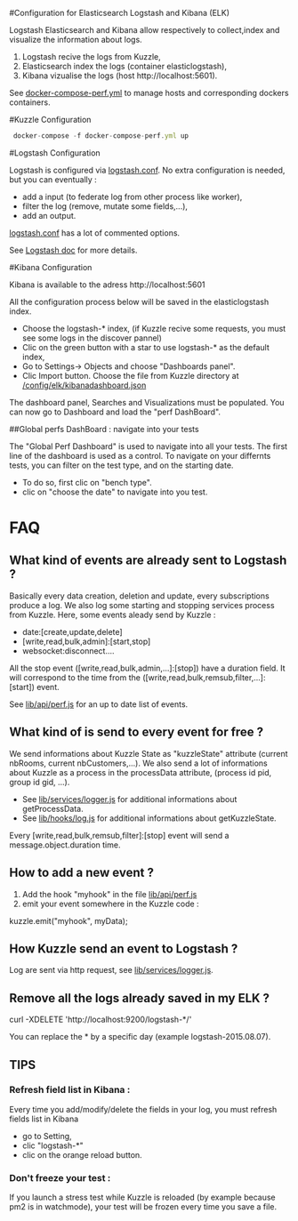#Configuration for Elasticsearch Logstash and Kibana (ELK)

Logstash Elasticsearch and Kibana allow respectively to collect,index and visualize the information about logs.

 1. Logstash recive the logs from Kuzzle,
 2. Elasticsearch index the logs (container elasticlogstash),
 3. Kibana vizualise the logs (host http://localhost:5601).

See [docker-compose-perf.yml](../../docker-compose-perf.yml) to manage hosts and corresponding dockers containers.


#Kuzzle Configuration

```js
 docker-compose -f docker-compose-perf.yml up
 ```

#Logstash Configuration

Logstash is configured via [logstash.conf](./logstash.conf).
No extra configuration is needed, but you can eventually :

  * add a input (to federate log from other process like worker),
  * filter the log (remove, mutate some fields,...),
  * add an output.

[logstash.conf](./logstash.conf) has a lot of commented options.

See [Logstash doc](https://www.elastic.co/guide/en/logstash/current/index.html) for more details.


#Kibana Configuration

Kibana is available to the adress http://localhost:5601

All the configuration process below will be saved in the elasticlogstash index.

 * Choose the logstash-* index, (if Kuzzle recive some requests, you must see some logs in the discover pannel)
 * Clic on the green button with a star to use logstash-* as the default index,
 * Go to Settings-> Objects and choose "Dashboards panel".
 * Clic Import button. Choose the file from Kuzzle directory at [/config/elk/kibanadashboard.json](./kibanadashboard.json)

The dashboard panel, Searches and Visualizations must be populated.
You can now go to Dashboard and load the "perf DashBoard".

##Global perfs DashBoard : navigate into your tests

The "Global Perf Dashboard" is used to navigate into all your tests.
The first line of the dashboard is used as a control.
To navigate on your differnts tests, you can filter on the test type, and on the starting date.

 * To do so, first clic on "bench type".
 * clic on "choose the date" to navigate into you test.


# FAQ

## What kind of events are already sent to Logstash ?

Basically every data creation, deletion and update, every subscriptions produce a log.
We also log some starting and stopping services process from Kuzzle.
Here, some events aleady send by Kuzzle :

 * date:\[create,update,delete\]
 * \[write,read,bulk,admin\]:\[start,stop\]
 * websocket:disconnect....

All the stop event (\[write,read,bulk,admin,...\]:\[stop\]) have a duration field.
It will correspond to the time from the (\[write,read,bulk,remsub,filter,...\]:\[start\]) event.


See [lib/api/perf.js](../../lib/api/perf.js) for an up to date list of events.

## What kind of is send to every event for free  ?

We send informations about Kuzzle State as "kuzzleState" attribute (current nbRooms, current nbCustomers,...).
We also send a lot of informations about Kuzzle as a process in the processData attribute, (process id pid, group id gid, ...).

 * See [lib/services/logger.js](../../lib/services/logger.js) for additional informations about getProcessData.
 * See [lib/hooks/log.js](../../lib/hooks/log.js) for additional informations about getKuzzleState.

Every \[write,read,bulk,remsub,filter\]:\[stop\] event will send a message.object.duration time.


## How to add a new event ?

1. Add the hook "myhook" in the file [lib/api/perf.js](../../lib/api/perf.js)
2. emit your event somewhere in the Kuzzle code :

 kuzzle.emit("myhook", myData);

## How Kuzzle send an event to Logstash ?

Log are sent via http request, see [lib/services/logger.js](../../lib/services/logger.js).


## Remove all the logs already saved in my ELK ?

 curl -XDELETE 'http://localhost:9200/logstash-*/'

You can replace the * by a specific day (example logstash-2015.08.07). 

## TIPS

### Refresh field list in Kibana :
Every time you add/modify/delete the fields in your log, you must refresh fields list in Kibana

 * go to Setting,
 * clic "logstash-*"
 * clic on the orange reload button.

### Don't freeze your test :

If you launch a stress test while Kuzzle is reloaded (by example because pm2 is in watchmode), your test will be frozen every time you save a file.
